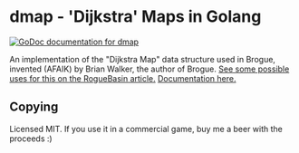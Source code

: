 # dmap - 'Dijkstra' Maps in Golang

[![GoDoc documentation for dmap](https://godoc.org/github.com/japanoise/dmap?status.svg)](https://godoc.org/github.com/japanoise/dmap)

An implementation of the "Dijkstra Map" data structure used in Brogue, invented
(AFAIK) by Brian Walker, the author of Brogue. [See some possible uses for this
on the RogueBasin article.][1] [Documentation here.][2]

## Copying

Licensed MIT. If you use it in a commercial game, buy me a beer with the
proceeds :)

[1]: http://www.roguebasin.com/index.php?title=The_Incredible_Power_of_Dijkstra_Maps
[2]: https://godoc.org/github.com/japanoise/dmap
